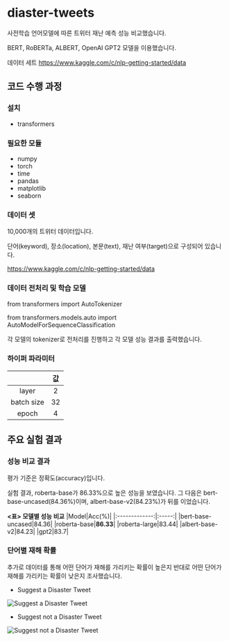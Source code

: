 # diaster-tweets

사전학습 언어모델에 따른 트위터 재난 예측 성능 비교했습니다.

BERT, RoBERTa, ALBERT, OpenAI GPT2 모델을 이용했습니다.

데이터 세트  https://www.kaggle.com/c/nlp-getting-started/data

## 코드 수행 과정

### 설치
* transformers

### 필요한 모듈

* numpy
* torch
* time
* pandas
* matplotlib
* seaborn

### 데이터 셋

10,000개의 트위터 데이터입니다.

단어(keyword), 장소(location), 본문(text), 재난 여부(target)으로 구성되어 있습니다.

https://www.kaggle.com/c/nlp-getting-started/data

### 데이터 전처리 및 학습 모델

from transformers import AutoTokenizer

from transformers.models.auto import AutoModelForSequenceClassification

각 모델의 tokenizer로 전처리를 진행하고 각 모델 성능 결과를 출력했습니다.

### 하이퍼 파라미터


||값|
|:---:|:---:|
|layer|2|
|batch size|32|
|epoch|4|

## 주요 실험 결과

### 성능 비교 결과

평가 기준은 정확도(accuracy)입니다.

실험 결과, roberta-base가 86.33%으로 높은 성능을 보였습니다. 그 다음은 bert-base-uncased(84.36%)이며, albert-base-v2(84.23%)가 뒤를 이었습니다.

**<표> 모델별 성능 비교**
|Model|Acc(%)|
|:-------------:|:-----:|
|bert-base-uncased|84.36|
|roberta-base|**86.33**|
|roberta-large|83.44|
|albert-base-v2|84.23|
|gpt2|83.7|

### 단어별 재해 확률

추가로 데이터를 통해 어떤 단어가 재해를 가리키는 확률이 높은지 반대로 어떤 단어가 재해를 가리키는 확률이 낮은지 조사했습니다.


* Suggest a Disaster Tweet

![Suggest a Disaster Tweet](https://user-images.githubusercontent.com/96714121/147572294-55fe4390-2d80-4272-8164-980c4bae0124.png)


* Suggest not a Disaster Tweet

![Suggest not a Disaster Tweet](https://user-images.githubusercontent.com/96714121/147572358-d3b9afd8-6be5-4e38-8197-53b89a69a175.png)


